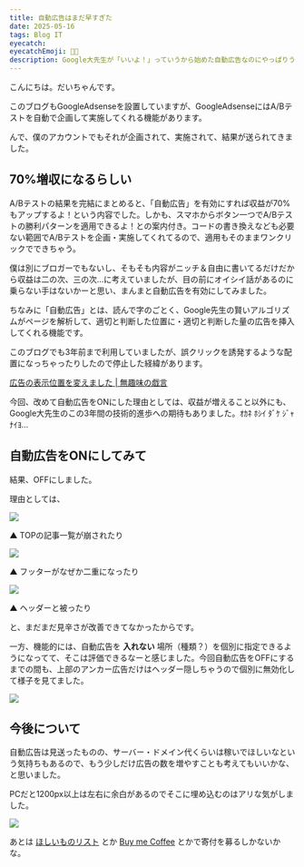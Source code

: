 ```yaml
---
title: 自動広告はまだ早すぎた
date: 2025-05-16
tags: Blog IT
eyecatch: 
eyecatchEmoji: 😶‍🌫️
description: Google大先生が「いいよ！」っていうから始めた自動広告なのにやっぱりうちには合いませんでした...
---
```


こんにちは。だいちゃんです。

このブログもGoogleAdsenseを設置していますが、GoogleAdsenseにはA/Bテストを自動で企画して実施してくれる機能があります。

んで、僕のアカウントでもそれが企画されて、実施されて、結果が送られてきました。

## 70%増収になるらしい

A/Bテストの結果を完結にまとめると、「自動広告」を有効にすれば収益が70%もアップするよ！という内容でした。しかも、スマホからボタン一つでA/Bテストの勝利パターンを適用できるよ！との案内付き。コードの書き換えなども必要ない範囲でA/Bテストを企画・実施してくれてるので、適用もそのままワンクリックでできちゃう。

僕は別にブロガーでもないし、そもそも内容がニッチ＆自由に書いてるだけだから収益は二の次、三の次...に考えていましたが、目の前にオイシイ話があるのに乗らない手はないかーと思い、まんまと自動広告を有効にしてみました。

ちなみに「自動広告」とは、読んで字のごとく、Google先生の賢いアルゴリズムがページを解析して、適切と判断した位置に・適切と判断した量の広告を挿入してくれる機能です。

このブログでも3年前まで利用していましたが、誤クリックを誘発するような配置になっちゃったりしたので停止した経緯があります。

[広告の表示位置を変えました | 無趣味の戯言](https://blog.udcxx.me/article/220320/move-adsense/)

今回、改めて自動広告をONにした理由としては、収益が増えること以外にも、Google大先生のこの3年間の技術的進歩への期待もありました。ｵｶﾈ ﾎｼｲ ﾀﾞｹ ｼﾞｬﾅｲﾖ...

## 自動広告をONにしてみて

結果、OFFにしました。

理由としては、

![](/images/250516_2.png)

▲ TOPの記事一覧が崩されたり


![](/images/250516_3.png)

▲ フッターがなぜか二重になったり

![](/images/250516_1.png)

▲ ヘッダーと被ったり

と、まだまだ見辛さが改善できてなかったからです。

一方、機能的には、自動広告を **入れない** 場所（種類？）を個別に指定できるようになってて、そこは評価できるなーと感じました。今回自動広告をOFFにするまでの間も、上部のアンカー広告だけはヘッダー隠しちゃうので個別に無効化して様子を見てました。

![](/images/250516_4.png)

## 今後について

自動広告は見送ったものの、サーバー・ドメイン代くらいは稼いでほしいなという気持ちもあるので、もう少しだけ広告の数を増やすことも考えてもいいかな、と思いました。

PCだと1200px以上は左右に余白があるのでそこに埋め込むのはアリな気がしました。

![](/images/250516_1.png)

あとは [ほしいものリスト](https://www.amazon.co.jp/hz/wishlist/ls/3S78SPACY6TSJ) とか [Buy me Coffee](https://buymeacoffee.com/udcxx) とかで寄付を募るしかないかな。